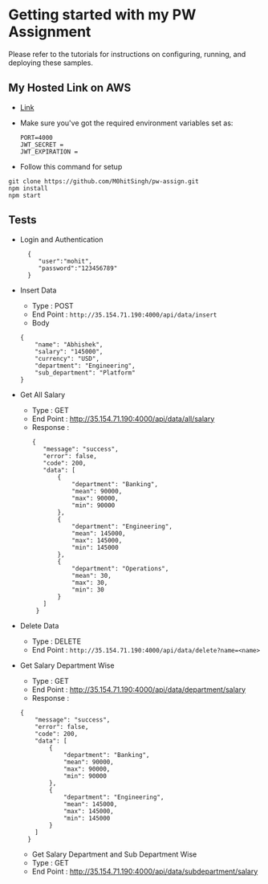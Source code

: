# Getting started with my PW Assignment


Please refer to the tutorials for instructions on configuring, running, and
deploying these samples.

## My Hosted Link on AWS
- [ Link ](http://35.154.71.190:4000/)

* Make sure you've got the required environment variables set as:
  ```
  PORT=4000
  JWT_SECRET = 
  JWT_EXPIRATION = 
  ```
* Follow this command for setup
```
git clone https://github.com/M0hitSingh/pw-assign.git
npm install
npm start
```

## Tests
-  Login and Authentication
   ```
     { 
        "user":"mohit",
        "password":"123456789"
     }
   ```
- Insert Data
   - Type : POST 
   - End Point :  ```http://35.154.71.190:4000/api/data/insert```
   - Body
    ```
    { 
        "name": "Abhishek", 
        "salary": "145000", 
        "currency": "USD", 
        "department": "Engineering", 
        "sub_department": "Platform" 
    }
    ```
- Get All Salary
   - Type : GET 
   - End Point :  http://35.154.71.190:4000/api/data/all/salary
   - Response :
     ```
     {
        "message": "success",
        "error": false,
        "code": 200,
        "data": [
            {
                "department": "Banking",
                "mean": 90000,
                "max": 90000,
                "min": 90000
            },
            {
                "department": "Engineering",
                "mean": 145000,
                "max": 145000,
                "min": 145000
            },
            {
                "department": "Operations",
                "mean": 30,
                "max": 30,
                "min": 30
            }
        ]
      }
     ```

- Delete Data
    - Type : DELETE
    - End Point : ```http://35.154.71.190:4000/api/data/delete?name=<name>```
 
- Get Salary Department Wise
   - Type : GET 
   - End Point :  http://35.154.71.190:4000/api/data/department/salary
   - Response :
    ```
    { 
        "message": "success",
        "error": false,
        "code": 200,
        "data": [
            {
                "department": "Banking",
                "mean": 90000,
                "max": 90000,
                "min": 90000
            },
            {
                "department": "Engineering",
                "mean": 145000,
                "max": 145000,
                "min": 145000
            }
        ]
      }
    ```
  - Get Salary Department and Sub Department Wise
   - Type : GET 
   - End Point :  http://35.154.71.190:4000/api/data/subdepartment/salary

